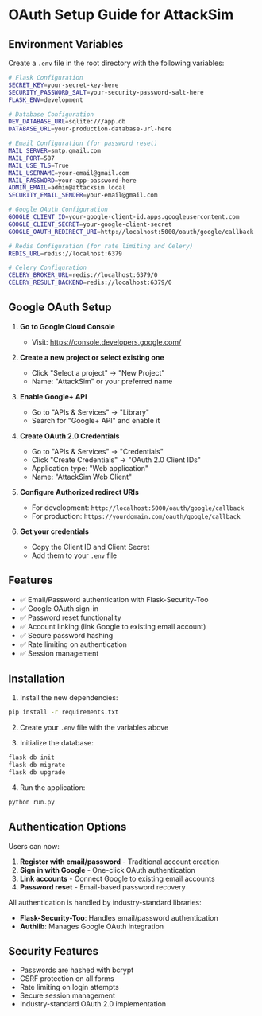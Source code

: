 # OAuth Setup Guide for AttackSim

## Environment Variables

Create a `.env` file in the root directory with the following variables:

```bash
# Flask Configuration
SECRET_KEY=your-secret-key-here
SECURITY_PASSWORD_SALT=your-security-password-salt-here
FLASK_ENV=development

# Database Configuration
DEV_DATABASE_URL=sqlite:///app.db
DATABASE_URL=your-production-database-url-here

# Email Configuration (for password reset)
MAIL_SERVER=smtp.gmail.com
MAIL_PORT=587
MAIL_USE_TLS=True
MAIL_USERNAME=your-email@gmail.com
MAIL_PASSWORD=your-app-password-here
ADMIN_EMAIL=admin@attacksim.local
SECURITY_EMAIL_SENDER=your-email@gmail.com

# Google OAuth Configuration
GOOGLE_CLIENT_ID=your-google-client-id.apps.googleusercontent.com
GOOGLE_CLIENT_SECRET=your-google-client-secret
GOOGLE_OAUTH_REDIRECT_URI=http://localhost:5000/oauth/google/callback

# Redis Configuration (for rate limiting and Celery)
REDIS_URL=redis://localhost:6379

# Celery Configuration
CELERY_BROKER_URL=redis://localhost:6379/0
CELERY_RESULT_BACKEND=redis://localhost:6379/0
```

## Google OAuth Setup

1. **Go to Google Cloud Console**
   - Visit: https://console.developers.google.com/

2. **Create a new project or select existing one**
   - Click "Select a project" → "New Project"
   - Name: "AttackSim" or your preferred name

3. **Enable Google+ API**
   - Go to "APIs & Services" → "Library"
   - Search for "Google+ API" and enable it

4. **Create OAuth 2.0 Credentials**
   - Go to "APIs & Services" → "Credentials"
   - Click "Create Credentials" → "OAuth 2.0 Client IDs"
   - Application type: "Web application"
   - Name: "AttackSim Web Client"

5. **Configure Authorized redirect URIs**
   - For development: `http://localhost:5000/oauth/google/callback`
   - For production: `https://yourdomain.com/oauth/google/callback`

6. **Get your credentials**
   - Copy the Client ID and Client Secret
   - Add them to your `.env` file

## Features

- ✅ Email/Password authentication with Flask-Security-Too
- ✅ Google OAuth sign-in
- ✅ Password reset functionality
- ✅ Account linking (link Google to existing email account)
- ✅ Secure password hashing
- ✅ Rate limiting on authentication
- ✅ Session management

## Installation

1. Install the new dependencies:
```bash
pip install -r requirements.txt
```

2. Create your `.env` file with the variables above

3. Initialize the database:
```bash
flask db init
flask db migrate
flask db upgrade
```

4. Run the application:
```bash
python run.py
```

## Authentication Options

Users can now:
1. **Register with email/password** - Traditional account creation
2. **Sign in with Google** - One-click OAuth authentication
3. **Link accounts** - Connect Google to existing email accounts
4. **Password reset** - Email-based password recovery

All authentication is handled by industry-standard libraries:
- **Flask-Security-Too**: Handles email/password authentication
- **Authlib**: Manages Google OAuth integration

## Security Features

- Passwords are hashed with bcrypt
- CSRF protection on all forms
- Rate limiting on login attempts
- Secure session management
- Industry-standard OAuth 2.0 implementation 